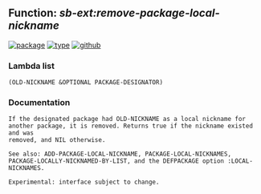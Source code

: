 ## Function: ***sb-ext:remove-package-local-nickname***
[![package](https://img.shields.io/badge/Package-SB--EXT-5f9ea0.svg?style=social&colorA=999999)](../) [![type](https://img.shields.io/badge/Type-Function-5f9ea0.svg?style=social&colorA=999999)](../#function) [![github](https://img.shields.io/badge/GitHub-View_the_source-5f9ea0.svg?style=social&colorA=999999&logo=github)](https://github.com/sbcl/sbcl/blob/master/src/code/target-package.lisp/) 
### Lambda list
```
(OLD-NICKNAME &OPTIONAL PACKAGE-DESIGNATOR)
```
### Documentation
```
If the designated package had OLD-NICKNAME as a local nickname for
another package, it is removed. Returns true if the nickname existed and was
removed, and NIL otherwise.

See also: ADD-PACKAGE-LOCAL-NICKNAME, PACKAGE-LOCAL-NICKNAMES,
PACKAGE-LOCALLY-NICKNAMED-BY-LIST, and the DEFPACKAGE option :LOCAL-NICKNAMES.

Experimental: interface subject to change.
```
